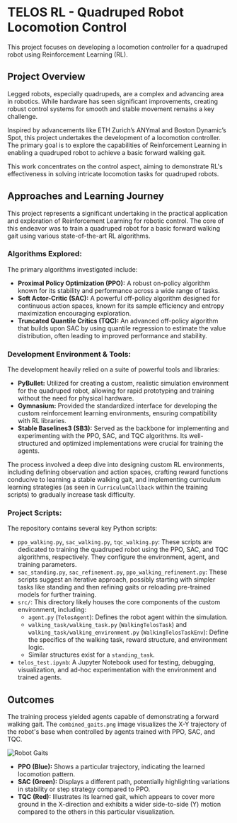 # TELOS RL - Quadruped Robot Locomotion Control

This project focuses on developing a locomotion controller for a quadruped robot using Reinforcement Learning (RL).

## Project Overview

Legged robots, especially quadrupeds, are a complex and advancing area in robotics. While hardware has seen significant improvements, creating robust control systems for smooth and stable movement remains a key challenge.

Inspired by advancements like ETH Zurich’s ANYmal and Boston Dynamic’s Spot, this project undertakes the development of a locomotion controller. The primary goal is to explore the capabilities of Reinforcement Learning in enabling a quadruped robot to achieve a basic forward walking gait.

This work concentrates on the control aspect, aiming to demonstrate RL's effectiveness in solving intricate locomotion tasks for quadruped robots.

## Approaches and Learning Journey

This project represents a significant undertaking in the practical application and exploration of Reinforcement Learning for robotic control. The core of this endeavor was to train a quadruped robot for a basic forward walking gait using various state-of-the-art RL algorithms.

### Algorithms Explored:
The primary algorithms investigated include:
*   **Proximal Policy Optimization (PPO):** A robust on-policy algorithm known for its stability and performance across a wide range of tasks.
*   **Soft Actor-Critic (SAC):** A powerful off-policy algorithm designed for continuous action spaces, known for its sample efficiency and entropy maximization encouraging exploration.
*   **Truncated Quantile Critics (TQC):** An advanced off-policy algorithm that builds upon SAC by using quantile regression to estimate the value distribution, often leading to improved performance and stability.

### Development Environment & Tools:
The development heavily relied on a suite of powerful tools and libraries:
*   **PyBullet:** Utilized for creating a custom, realistic simulation environment for the quadruped robot, allowing for rapid prototyping and training without the need for physical hardware.
*   **Gymnasium:** Provided the standardized interface for developing the custom reinforcement learning environments, ensuring compatibility with RL libraries.
*   **Stable Baselines3 (SB3):** Served as the backbone for implementing and experimenting with the PPO, SAC, and TQC algorithms. Its well-structured and optimized implementations were crucial for training the agents.

The process involved a deep dive into designing custom RL environments, including defining observation and action spaces, crafting reward functions conducive to learning a stable walking gait, and implementing curriculum learning strategies (as seen in `CurriculumCallback` within the training scripts) to gradually increase task difficulty.

### Project Scripts:
The repository contains several key Python scripts:
*   `ppo_walking.py`, `sac_walking.py`, `tqc_walking.py`: These scripts are dedicated to training the quadruped robot using the PPO, SAC, and TQC algorithms, respectively. They configure the environment, agent, and training parameters.
*   `sac_standing.py`, `sac_refinement.py`, `ppo_walking_refinement.py`: These scripts suggest an iterative approach, possibly starting with simpler tasks like standing and then refining gaits or reloading pre-trained models for further training.
*   `src/`: This directory likely houses the core components of the custom environment, including:
    *   `agent.py` (`TelosAgent`): Defines the robot agent within the simulation.
    *   `walking_task/walking_task.py` (`WalkingTelosTask`) and `walking_task/walking_environment.py` (`WalkingTelosTaskEnv`): Define the specifics of the walking task, reward structure, and environment logic.
    *   Similar structures exist for a `standing_task`.
*   `telos_test.ipynb`: A Jupyter Notebook used for testing, debugging, visualization, and ad-hoc experimentation with the environment and trained agents.

## Outcomes

The training process yielded agents capable of demonstrating a forward walking gait. The `combined_gaits.png` image visualizes the X-Y trajectory of the robot's base when controlled by agents trained with PPO, SAC, and TQC.

![Robot Gaits](./combined_gaits.png "Comparison of Gaits from PPO, SAC, and TQC agents")

*   **PPO (Blue):** Shows a particular trajectory, indicating the learned locomotion pattern.
*   **SAC (Green):** Displays a different path, potentially highlighting variations in stability or step strategy compared to PPO.
*   **TQC (Red):** Illustrates its learned gait, which appears to cover more ground in the X-direction and exhibits a wider side-to-side (Y) motion compared to the others in this particular visualization.

